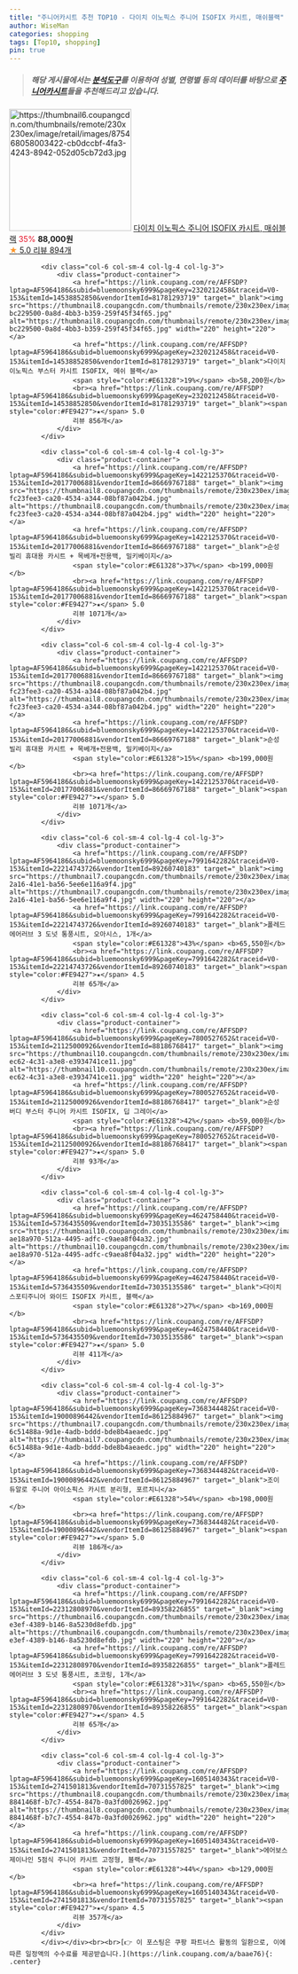 ```yaml
---
title: "주니어카시트 추천 TOP10 - 다이치 이노픽스 주니어 ISOFIX 카시트, 매쉬블랙"
author: WiseMan
categories: shopping
tags: [Top10, shopping]
pin: true
---
```


> ##### 해당 게시물에서는 [**분석도구**](https://itemscout.io/)를 이용하여 **성별**, **연령별** 등의 데이터를 바탕으로 [**주니어카시트**](https://link.coupang.com/a/baae76)들을 추천해드리고 있습니다.
<div class="container"><div class="row">
            <div class="col-6 col-sm-4 col-lg-4 col-lg-3">
                <div class="product-container">
                    <a href="https://link.coupang.com/re/AFFSDP?lptag=AF5964186&subid=bluemoonsky6999&pageKey=1439579570&traceid=V0-153&itemId=2483131592&vendorItemId=70476561883" target="_blank"><img src="https://thumbnail6.coupangcdn.com/thumbnails/remote/230x230ex/image/retail/images/875468058003422-cb0dccbf-4fa3-4243-8942-052d05cb72d3.jpg" alt="https://thumbnail6.coupangcdn.com/thumbnails/remote/230x230ex/image/retail/images/875468058003422-cb0dccbf-4fa3-4243-8942-052d05cb72d3.jpg" width="220" height="220"></a>
                    <a href="https://link.coupang.com/re/AFFSDP?lptag=AF5964186&subid=bluemoonsky6999&pageKey=1439579570&traceid=V0-153&itemId=2483131592&vendorItemId=70476561883" target="_blank">다이치 이노픽스 주니어 ISOFIX 카시트, 매쉬블랙</a>
                    <span style="color:#E61328">35%</span> <b>88,000원</b>
                    <br><a href="https://link.coupang.com/re/AFFSDP?lptag=AF5964186&subid=bluemoonsky6999&pageKey=1439579570&traceid=V0-153&itemId=2483131592&vendorItemId=70476561883" target="_blank"><span style="color:#FE9427">★</span> 5.0
                    리뷰 894개</a>
                </div>
            </div>
            
            <div class="col-6 col-sm-4 col-lg-4 col-lg-3">
                <div class="product-container">
                    <a href="https://link.coupang.com/re/AFFSDP?lptag=AF5964186&subid=bluemoonsky6999&pageKey=2320212458&traceid=V0-153&itemId=14538852850&vendorItemId=81781293719" target="_blank"><img src="https://thumbnail8.coupangcdn.com/thumbnails/remote/230x230ex/image/retail/images/1580649768777225-bc229500-0a8d-4bb3-b359-259f45f34f65.jpg" alt="https://thumbnail8.coupangcdn.com/thumbnails/remote/230x230ex/image/retail/images/1580649768777225-bc229500-0a8d-4bb3-b359-259f45f34f65.jpg" width="220" height="220"></a>
                    <a href="https://link.coupang.com/re/AFFSDP?lptag=AF5964186&subid=bluemoonsky6999&pageKey=2320212458&traceid=V0-153&itemId=14538852850&vendorItemId=81781293719" target="_blank">다이치 이노픽스 부스터 카시트 ISOFIX, 메쉬 블랙</a>
                    <span style="color:#E61328">19%</span> <b>58,200원</b>
                    <br><a href="https://link.coupang.com/re/AFFSDP?lptag=AF5964186&subid=bluemoonsky6999&pageKey=2320212458&traceid=V0-153&itemId=14538852850&vendorItemId=81781293719" target="_blank"><span style="color:#FE9427">★</span> 5.0
                    리뷰 856개</a>
                </div>
            </div>
            
            <div class="col-6 col-sm-4 col-lg-4 col-lg-3">
                <div class="product-container">
                    <a href="https://link.coupang.com/re/AFFSDP?lptag=AF5964186&subid=bluemoonsky6999&pageKey=1422125370&traceid=V0-153&itemId=20177006881&vendorItemId=86669767188" target="_blank"><img src="https://thumbnail8.coupangcdn.com/thumbnails/remote/230x230ex/image/retail/images/1499034617801568-fc23fee3-ca20-4534-a344-08bf87a042b4.jpg" alt="https://thumbnail8.coupangcdn.com/thumbnails/remote/230x230ex/image/retail/images/1499034617801568-fc23fee3-ca20-4534-a344-08bf87a042b4.jpg" width="220" height="220"></a>
                    <a href="https://link.coupang.com/re/AFFSDP?lptag=AF5964186&subid=bluemoonsky6999&pageKey=1422125370&traceid=V0-153&itemId=20177006881&vendorItemId=86669767188" target="_blank">순성 빌리 휴대용 카시트 + 목베개+전용백, 밀키베이지</a>
                    <span style="color:#E61328">37%</span> <b>199,000원</b>
                    <br><a href="https://link.coupang.com/re/AFFSDP?lptag=AF5964186&subid=bluemoonsky6999&pageKey=1422125370&traceid=V0-153&itemId=20177006881&vendorItemId=86669767188" target="_blank"><span style="color:#FE9427">★</span> 5.0
                    리뷰 1071개</a>
                </div>
            </div>
            
            <div class="col-6 col-sm-4 col-lg-4 col-lg-3">
                <div class="product-container">
                    <a href="https://link.coupang.com/re/AFFSDP?lptag=AF5964186&subid=bluemoonsky6999&pageKey=1422125370&traceid=V0-153&itemId=20177006881&vendorItemId=86669767188" target="_blank"><img src="https://thumbnail8.coupangcdn.com/thumbnails/remote/230x230ex/image/retail/images/1499034617801568-fc23fee3-ca20-4534-a344-08bf87a042b4.jpg" alt="https://thumbnail8.coupangcdn.com/thumbnails/remote/230x230ex/image/retail/images/1499034617801568-fc23fee3-ca20-4534-a344-08bf87a042b4.jpg" width="220" height="220"></a>
                    <a href="https://link.coupang.com/re/AFFSDP?lptag=AF5964186&subid=bluemoonsky6999&pageKey=1422125370&traceid=V0-153&itemId=20177006881&vendorItemId=86669767188" target="_blank">순성 빌리 휴대용 카시트 + 목베개+전용백, 밀키베이지</a>
                    <span style="color:#E61328">15%</span> <b>199,000원</b>
                    <br><a href="https://link.coupang.com/re/AFFSDP?lptag=AF5964186&subid=bluemoonsky6999&pageKey=1422125370&traceid=V0-153&itemId=20177006881&vendorItemId=86669767188" target="_blank"><span style="color:#FE9427">★</span> 5.0
                    리뷰 1071개</a>
                </div>
            </div>
            
            <div class="col-6 col-sm-4 col-lg-4 col-lg-3">
                <div class="product-container">
                    <a href="https://link.coupang.com/re/AFFSDP?lptag=AF5964186&subid=bluemoonsky6999&pageKey=7991642282&traceid=V0-153&itemId=22214743726&vendorItemId=89260740183" target="_blank"><img src="https://thumbnail7.coupangcdn.com/thumbnails/remote/230x230ex/image/retail/images/2024/03/28/14/0/2be86a0f-2a16-41e1-ba56-5ee6e116a9f4.jpg" alt="https://thumbnail7.coupangcdn.com/thumbnails/remote/230x230ex/image/retail/images/2024/03/28/14/0/2be86a0f-2a16-41e1-ba56-5ee6e116a9f4.jpg" width="220" height="220"></a>
                    <a href="https://link.coupang.com/re/AFFSDP?lptag=AF5964186&subid=bluemoonsky6999&pageKey=7991642282&traceid=V0-153&itemId=22214743726&vendorItemId=89260740183" target="_blank">폴레드 에어러브 3 도넛 통풍시트, 오아시스, 1개</a>
                    <span style="color:#E61328">43%</span> <b>65,550원</b>
                    <br><a href="https://link.coupang.com/re/AFFSDP?lptag=AF5964186&subid=bluemoonsky6999&pageKey=7991642282&traceid=V0-153&itemId=22214743726&vendorItemId=89260740183" target="_blank"><span style="color:#FE9427">★</span> 4.5
                    리뷰 65개</a>
                </div>
            </div>
            
            <div class="col-6 col-sm-4 col-lg-4 col-lg-3">
                <div class="product-container">
                    <a href="https://link.coupang.com/re/AFFSDP?lptag=AF5964186&subid=bluemoonsky6999&pageKey=7800527652&traceid=V0-153&itemId=21125000926&vendorItemId=88186768417" target="_blank"><img src="https://thumbnail10.coupangcdn.com/thumbnails/remote/230x230ex/image/retail/images/2023/12/27/18/5/4bebc01d-ec62-4c31-a3e8-e3934741ce11.jpg" alt="https://thumbnail10.coupangcdn.com/thumbnails/remote/230x230ex/image/retail/images/2023/12/27/18/5/4bebc01d-ec62-4c31-a3e8-e3934741ce11.jpg" width="220" height="220"></a>
                    <a href="https://link.coupang.com/re/AFFSDP?lptag=AF5964186&subid=bluemoonsky6999&pageKey=7800527652&traceid=V0-153&itemId=21125000926&vendorItemId=88186768417" target="_blank">순성 버디 부스터 주니어 카시트 ISOFIX, 딥 그레이</a>
                    <span style="color:#E61328">42%</span> <b>59,000원</b>
                    <br><a href="https://link.coupang.com/re/AFFSDP?lptag=AF5964186&subid=bluemoonsky6999&pageKey=7800527652&traceid=V0-153&itemId=21125000926&vendorItemId=88186768417" target="_blank"><span style="color:#FE9427">★</span> 5.0
                    리뷰 93개</a>
                </div>
            </div>
            
            <div class="col-6 col-sm-4 col-lg-4 col-lg-3">
                <div class="product-container">
                    <a href="https://link.coupang.com/re/AFFSDP?lptag=AF5964186&subid=bluemoonsky6999&pageKey=4624758440&traceid=V0-153&itemId=5736435509&vendorItemId=73035135586" target="_blank"><img src="https://thumbnail10.coupangcdn.com/thumbnails/remote/230x230ex/image/retail/images/3053236805974507-ae18a970-512a-4495-adfc-c9aea8f04a32.jpg" alt="https://thumbnail10.coupangcdn.com/thumbnails/remote/230x230ex/image/retail/images/3053236805974507-ae18a970-512a-4495-adfc-c9aea8f04a32.jpg" width="220" height="220"></a>
                    <a href="https://link.coupang.com/re/AFFSDP?lptag=AF5964186&subid=bluemoonsky6999&pageKey=4624758440&traceid=V0-153&itemId=5736435509&vendorItemId=73035135586" target="_blank">다이치 스포티주니어 와이드 ISOFIX 카시트, 블랙</a>
                    <span style="color:#E61328">27%</span> <b>169,000원</b>
                    <br><a href="https://link.coupang.com/re/AFFSDP?lptag=AF5964186&subid=bluemoonsky6999&pageKey=4624758440&traceid=V0-153&itemId=5736435509&vendorItemId=73035135586" target="_blank"><span style="color:#FE9427">★</span> 5.0
                    리뷰 411개</a>
                </div>
            </div>
            
            <div class="col-6 col-sm-4 col-lg-4 col-lg-3">
                <div class="product-container">
                    <a href="https://link.coupang.com/re/AFFSDP?lptag=AF5964186&subid=bluemoonsky6999&pageKey=7368344482&traceid=V0-153&itemId=19000896442&vendorItemId=86125884967" target="_blank"><img src="https://thumbnail7.coupangcdn.com/thumbnails/remote/230x230ex/image/retail/images/2130023423988849-6c51488a-9d1e-4adb-bddd-bde8b4aeaedc.jpg" alt="https://thumbnail7.coupangcdn.com/thumbnails/remote/230x230ex/image/retail/images/2130023423988849-6c51488a-9d1e-4adb-bddd-bde8b4aeaedc.jpg" width="220" height="220"></a>
                    <a href="https://link.coupang.com/re/AFFSDP?lptag=AF5964186&subid=bluemoonsky6999&pageKey=7368344482&traceid=V0-153&itemId=19000896442&vendorItemId=86125884967" target="_blank">조이 듀알로 주니어 아이소픽스 카시트 분리형, 포르치니</a>
                    <span style="color:#E61328">54%</span> <b>198,000원</b>
                    <br><a href="https://link.coupang.com/re/AFFSDP?lptag=AF5964186&subid=bluemoonsky6999&pageKey=7368344482&traceid=V0-153&itemId=19000896442&vendorItemId=86125884967" target="_blank"><span style="color:#FE9427">★</span> 5.0
                    리뷰 186개</a>
                </div>
            </div>
            
            <div class="col-6 col-sm-4 col-lg-4 col-lg-3">
                <div class="product-container">
                    <a href="https://link.coupang.com/re/AFFSDP?lptag=AF5964186&subid=bluemoonsky6999&pageKey=7991642282&traceid=V0-153&itemId=22312808970&vendorItemId=89358226855" target="_blank"><img src="https://thumbnail6.coupangcdn.com/thumbnails/remote/230x230ex/image/retail/images/2024/04/03/11/5/01d4ac2d-e3ef-4389-b146-8a5230d8efdb.jpg" alt="https://thumbnail6.coupangcdn.com/thumbnails/remote/230x230ex/image/retail/images/2024/04/03/11/5/01d4ac2d-e3ef-4389-b146-8a5230d8efdb.jpg" width="220" height="220"></a>
                    <a href="https://link.coupang.com/re/AFFSDP?lptag=AF5964186&subid=bluemoonsky6999&pageKey=7991642282&traceid=V0-153&itemId=22312808970&vendorItemId=89358226855" target="_blank">폴레드 에어러브 3 도넛 통풍시트, 초코링, 1개</a>
                    <span style="color:#E61328">31%</span> <b>65,550원</b>
                    <br><a href="https://link.coupang.com/re/AFFSDP?lptag=AF5964186&subid=bluemoonsky6999&pageKey=7991642282&traceid=V0-153&itemId=22312808970&vendorItemId=89358226855" target="_blank"><span style="color:#FE9427">★</span> 4.5
                    리뷰 65개</a>
                </div>
            </div>
            
            <div class="col-6 col-sm-4 col-lg-4 col-lg-3">
                <div class="product-container">
                    <a href="https://link.coupang.com/re/AFFSDP?lptag=AF5964186&subid=bluemoonsky6999&pageKey=1605140343&traceid=V0-153&itemId=2741501813&vendorItemId=70731557825" target="_blank"><img src="https://thumbnail8.coupangcdn.com/thumbnails/remote/230x230ex/image/retail/images/5985351744220668-8841468f-b7c7-4554-847b-0a3fd0026962.jpg" alt="https://thumbnail8.coupangcdn.com/thumbnails/remote/230x230ex/image/retail/images/5985351744220668-8841468f-b7c7-4554-847b-0a3fd0026962.jpg" width="220" height="220"></a>
                    <a href="https://link.coupang.com/re/AFFSDP?lptag=AF5964186&subid=bluemoonsky6999&pageKey=1605140343&traceid=V0-153&itemId=2741501813&vendorItemId=70731557825" target="_blank">에어보스 제이나인 5점식 주니어 카시트 고정형, 블랙</a>
                    <span style="color:#E61328">44%</span> <b>129,000원</b>
                    <br><a href="https://link.coupang.com/re/AFFSDP?lptag=AF5964186&subid=bluemoonsky6999&pageKey=1605140343&traceid=V0-153&itemId=2741501813&vendorItemId=70731557825" target="_blank"><span style="color:#FE9427">★</span> 4.5
                    리뷰 357개</a>
                </div>
            </div>
            </div></div><br><br>[👉 이 포스팅은 쿠팡 파트너스 활동의 일환으로, 이에 따른 일정액의 수수료를 제공받습니다.](https://link.coupang.com/a/baae76){: .center}